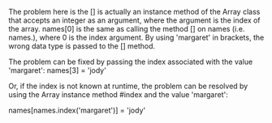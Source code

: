 <!-- ex06.md -->
The problem here is the [] is actually an instance method of the Array class that accepts an integer as an argument, where the argument is the index of the array. names[0] is the same as calling the method [] on names (i.e. names.[](0)), where 0 is the index argument. By using 'margaret' in brackets, the wrong data type is passed to the [] method.

The problem can be fixed by passing the index associated with the value 'margaret': 
names[3] = 'jody'

Or, if the index is not known at runtime, the problem can be resolved by using the Array instance method #index and the value 'margaret': 

names[names.index('margaret')] = 'jody'